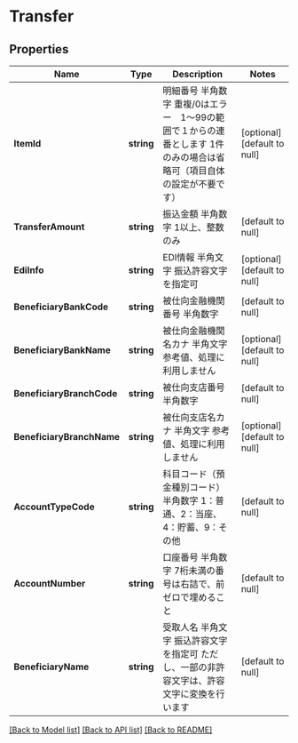 # Transfer

## Properties
Name | Type | Description | Notes
------------ | ------------- | ------------- | -------------
**ItemId** | **string** | 明細番号 半角数字 重複/0はエラー　1～99の範囲で１からの連番とします 1件のみの場合は省略可（項目自体の設定が不要です）  | [optional] [default to null]
**TransferAmount** | **string** | 振込金額 半角数字 1以上、整数のみ  | [default to null]
**EdiInfo** | **string** | EDI情報 半角文字 振込許容文字を指定可  | [optional] [default to null]
**BeneficiaryBankCode** | **string** | 被仕向金融機関番号 半角数字  | [default to null]
**BeneficiaryBankName** | **string** | 被仕向金融機関名カナ 半角文字 参考値、処理に利用しません  | [optional] [default to null]
**BeneficiaryBranchCode** | **string** | 被仕向支店番号 半角数字  | [default to null]
**BeneficiaryBranchName** | **string** | 被仕向支店名カナ 半角文字 参考値、処理に利用しません  | [optional] [default to null]
**AccountTypeCode** | **string** | 科目コード（預金種別コード） 半角数字 1：普通、2：当座、4：貯蓄、9：その他  | [default to null]
**AccountNumber** | **string** | 口座番号 半角数字 7桁未満の番号は右詰で、前ゼロで埋めること  | [default to null]
**BeneficiaryName** | **string** | 受取人名 半角文字 振込許容文字を指定可 ただし、一部の非許容文字は、許容文字に変換を行います  | [default to null]

[[Back to Model list]](../README.md#documentation-for-models) [[Back to API list]](../README.md#documentation-for-api-endpoints) [[Back to README]](../README.md)



